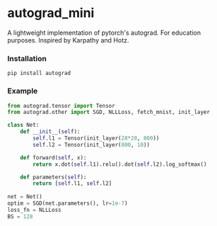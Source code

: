 # autograd_mini
A lightweight implementation of pytorch's autograd.  For education purposes.  Inspired by Karpathy and Hotz.

### Installation
  ```pip install autograd```
  
### Example 
```python
from autograd.tensor import Tensor
from autograd.other import SGD, NLLLoss, fetch_mnist, init_layer

class Net:
    def __init__(self):
        self.l1 = Tensor(init_layer(28*28, 800))
        self.l2 = Tensor(init_layer(800, 10))

    def forward(self, x):
        return x.dot(self.l1).relu().dot(self.l2).log_softmax()

    def parameters(self):
        return [self.l1, self.l2]
        
net = Net()
optim = SGD(net.parameters(), lr=1e-7)
loss_fn = NLLLoss
BS = 128
```